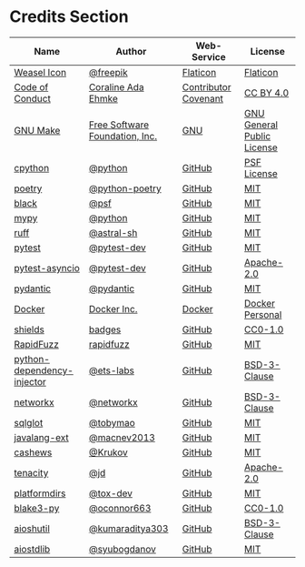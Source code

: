 # Credits Section

| Name                             | Author                               | Web-Service                | License                          |
|----------------------------------|--------------------------------------|----------------------------|----------------------------------|
| [Weasel Icon][01]                | [@freepik][02]                       | [Flaticon][03]             | [Flaticon][04]                   |
| [Code of Conduct][05]            | [Coraline Ada Ehmke][06]             | [Contributor Covenant][07] | [CC BY 4.0][08]                  |
| [GNU Make][09]                   | [Free Software Foundation, Inc.][10] | [GNU][11]                  | [GNU General Public License][12] |
| [cpython][13]                    | [@python][14]                        | [GitHub][15]               | [PSF License][16]                |
| [poetry][17]                     | [@python-poetry][18]                 | [GitHub][19]               | [MIT][20]                        |
| [black][21]                      | [@psf][22]                           | [GitHub][23]               | [MIT][24]                        |
| [mypy][25]                       | [@python][26]                        | [GitHub][27]               | [MIT][28]                        |
| [ruff][29]                       | [@astral-sh][30]                     | [GitHub][31]               | [MIT][32]                        |
| [pytest][33]                     | [@pytest-dev][34]                    | [GitHub][35]               | [MIT][36]                        |
| [pytest-asyncio][37]             | [@pytest-dev][38]                    | [GitHub][39]               | [Apache-2.0][40]                 |
| [pydantic][41]                   | [@pydantic][42]                      | [GitHub][43]               | [MIT][44]                        |
| [Docker][45]                     | [Docker Inc.][46]                    | [Docker][47]               | [Docker Personal][48]            |
| [shields][49]                    | [badges][50]                         | [GitHub][51]               | [CC0-1.0][52]                    |
| [RapidFuzz][53]                  | [rapidfuzz][54]                      | [GitHub][55]               | [MIT][56]                        |
| [python-dependency-injector][57] | [@ets-labs][58]                      | [GitHub][59]               | [BSD-3-Clause][60]               |
| [networkx][61]                   | [@networkx][62]                      | [GitHub][63]               | [BSD-3-Clause][64]               |
| [sqlglot][65]                    | [@tobymao][66]                       | [GitHub][67]               | [MIT][68]                        |
| [javalang-ext][69]               | [@macnev2013][70]                    | [GitHub][71]               | [MIT][72]                        |
| [cashews][73]                    | [@Krukov][74]                        | [GitHub][75]               | [MIT][76]                        |
| [tenacity][77]                   | [@jd][78]                            | [GitHub][79]               | [Apache-2.0][80]                 |
| [platformdirs][81]               | [@tox-dev][82]                       | [GitHub][83]               | [MIT][84]                        |
| [blake3-py][85]                  | [@oconnor663][86]                    | [GitHub][87]               | [CC0-1.0][88]                    |
| [aioshutil][89]                  | [@kumaraditya303][90]                | [GitHub][91]               | [BSD-3-Clause][92]               |
| [aiostdlib][93]                  | [@syubogdanov][94]                   | [GitHub][95]               | [MIT][96]                        |

[01]: https://www.flaticon.com/free-icon/weasel_334982
[02]: https://www.flaticon.com/authors/freepik
[03]: https://www.flaticon.com/
[04]: https://www.freepikcompany.com/legal

[05]: https://www.contributor-covenant.org/version/2/1/code_of_conduct
[06]: https://where.coraline.codes
[07]: https://www.contributor-covenant.org
[08]: https://github.com/EthicalSource/contributor_covenant/blob/release/LICENSE.md

[09]: https://www.gnu.org/software/make
[10]: https://www.gnu.org/software/make/#mission-statement
[11]: https://www.gnu.org/
[12]: https://www.gnu.org/licenses/gpl-3.0.en.html

[13]: https://github.com/python/cpython
[14]: https://github.com/python
[15]: https://github.com/
[16]: https://github.com/python/cpython/blob/main/LICENSE

[17]: https://github.com/python-poetry/poetry
[18]: https://github.com/python-poetry
[19]: https://github.com/
[20]: https://github.com/python-poetry/poetry/blob/main/LICENSE

[21]: https://github.com/psf/black
[22]: https://github.com/psf
[23]: https://github.com/
[24]: https://github.com/psf/black/blob/main/LICENSE

[25]: https://github.com/python/mypy
[26]: https://github.com/python
[27]: https://github.com/
[28]: https://github.com/python/mypy/blob/master/LICENSE

[29]: https://github.com/astral-sh/ruff
[30]: https://github.com/astral-sh
[31]: https://github.com/
[32]: https://github.com/astral-sh/ruff/blob/main/LICENSE

[33]: https://github.com/pytest-dev/pytest
[34]: https://github.com/pytest-dev
[35]: https://github.com/
[36]: https://github.com/pytest-dev/pytest/blob/main/LICENSE

[37]: https://github.com/pytest-dev/pytest-asyncio
[38]: https://github.com/pytest-dev
[39]: https://github.com/
[40]: https://github.com/pytest-dev/pytest-asyncio/blob/main/LICENSE

[41]: https://github.com/pydantic/pydantic
[42]: https://github.com/pydantic
[43]: https://github.com/
[44]: https://github.com/pydantic/pydantic/blob/main/LICENSE

[45]: https://www.docker.com/
[46]: https://www.docker.com/company
[47]: https://www.docker.com/
[48]: https://www.docker.com/products/personal

[49]: https://github.com/badges/shields
[50]: https://github.com/badges
[51]: https://github.com/
[52]: https://github.com/badges/shields/blob/master/LICENSE

[53]: https://github.com/rapidfuzz/RapidFuzz
[54]: https://github.com/rapidfuzz
[55]: https://github.com/
[56]: https://github.com/rapidfuzz/RapidFuzz/blob/main/LICENSE

[57]: https://github.com/ets-labs/python-dependency-injector
[58]: https://github.com/ets-labs
[59]: https://github.com/
[60]: https://github.com/ets-labs/python-dependency-injector/blob/master/LICENSE.rst

[61]: https://github.com/networkx/networkx
[62]: https://github.com/networkx
[63]: https://github.com/
[64]: https://github.com/networkx/networkx/blob/main/LICENSE.txt

[65]: https://github.com/tobymao/sqlglot
[66]: https://github.com/tobymao
[67]: https://github.com/
[68]: https://github.com/tobymao/sqlglot/blob/main/LICENSE

[69]: https://github.com/macnev2013/javalang-ext
[70]: https://github.com/macnev2013
[71]: https://github.com/
[72]: https://github.com/macnev2013/javalang-ext/blob/master/LICENSE.txt

[73]: https://github.com/Krukov/cashews
[74]: https://github.com/Krukov
[75]: https://github.com/
[76]: https://github.com/Krukov/cashews/blob/master/LICENSE

[77]: https://github.com/jd/tenacity
[78]: https://github.com/jd
[79]: https://github.com/
[80]: https://github.com/jd/tenacity/blob/main/LICENSE

[81]: https://github.com/tox-dev/platformdirs
[82]: https://github.com/tox-dev
[83]: https://github.com/
[84]: https://github.com/tox-dev/platformdirs/blob/main/LICENSE

[85]: https://github.com/oconnor663/blake3-py
[86]: https://github.com/oconnor663
[87]: https://github.com/
[88]: https://github.com/oconnor663/blake3-py/blob/master/LICENSE

[89]: https://github.com/kumaraditya303/aioshutil
[90]: https://github.com/kumaraditya303
[91]: https://github.com/
[92]: https://github.com/kumaraditya303/aioshutil/blob/master/LICENSE.md

[93]: https://github.com/syubogdanov/aiostdlib
[94]: https://github.com/syubogdanov
[95]: https://github.com/
[96]: https://github.com/syubogdanov/aiostdlib/blob/main/LICENSE
